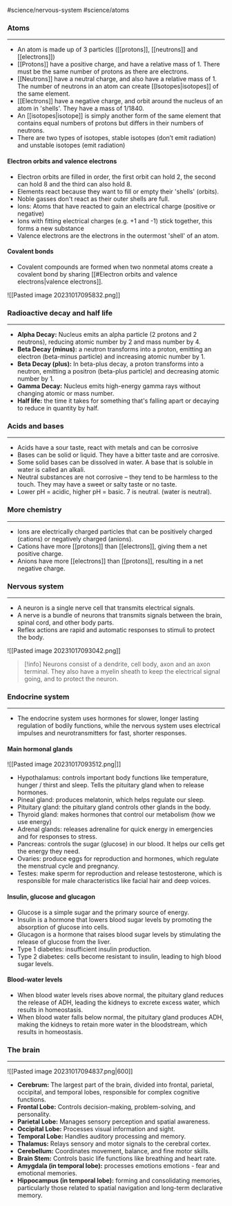 #science/nervous-system #science/atoms 

### Atoms
---
- An atom is made up of 3 particles ([[protons]], [[neutrons]] and [[electrons]])
- [[Protons]] have a positive charge, and have a relative mass of 1. There must be the same number of protons as there are electrons.
- [[Neutrons]] have a neutral charge, and also have a relative mass of 1. The number of neutrons in an atom can create [[Isotopes|isotopes]] of the same element.
- [[Electrons]] have a negative charge, and orbit around the nucleus of an atom in 'shells'. They have a mass of 1/1840.
- An [[isotopes|isotope]] is simply another form of the same element that contains equal numbers of protons but differs in their numbers of neutrons.
- There are two types of isotopes, stable isotopes (don’t emit radiation) and unstable isotopes (emit radiation)

#### Electron orbits and valence electrons
- Electron orbits are filled in order, the first orbit can hold 2, the second can hold 8 and the third can also hold 8.
- Elements react because they want to fill or empty their 'shells' (orbits).
- Noble gasses don't react as their outer shells are full.
- Ions: Atoms that have reacted to gain an electrical charge (positive or negative)
- Ions with fitting electrical charges (e.g. +1 and -1) stick together, this forms a new substance
- Valence electrons are the electrons in the outermost 'shell' of an atom.

#### Covalent bonds
- Covalent compounds are formed when two nonmetal atoms create a covalent bond by sharing [[#Electron orbits and valence electrons|valence electrons]].

![[Pasted image 20231017095832.png]]


### Radioactive decay and half life
---
- **Alpha Decay:** Nucleus emits an alpha particle (2 protons and 2 neutrons), reducing atomic number by 2 and mass number by 4.
- **Beta Decay (minus):** a neutron transforms into a proton, emitting an electron (beta-minus particle) and increasing atomic number by 1. 
- **Beta Decay (plus):** In beta-plus decay, a proton transforms into a neutron, emitting a positron (beta-plus particle) and decreasing atomic number by 1.
- **Gamma Decay:** Nucleus emits high-energy gamma rays without changing atomic or mass number.
- **Half life:** the time it takes for something that's falling apart or decaying to reduce in quantity by half. 


### Acids and bases
---
- Acids have a sour taste, react with metals and can be corrosive 
- Bases can be solid or liquid. They have a bitter taste and are corrosive.
- Some solid bases can be dissolved in water. A base that is soluble in water is called an alkali.
- Neutral substances are not corrosive – they tend to be harmless to the touch. They may have a sweet or salty taste or no taste.
- Lower pH = acidic, higher pH = basic. 7 is neutral. (water is neutral).


### More chemistry
---
- Ions are electrically charged particles that can be positively charged (cations) or negatively charged (anions).
- Cations have more [[protons]] than [[electrons]], giving them a net positive charge.  
- Anions have more [[electrons]] than [[protons]], resulting in a net negative charge. 


### Nervous system
---
- A neuron is a single nerve cell that transmits electrical signals.
- A nerve is a bundle of neurons that transmits signals between the brain, spinal cord, and other body parts.
- Reflex actions are rapid and automatic responses to stimuli to protect the body. 

![[Pasted image 20231017093042.png]]

>[!info] Neurons consist of a dendrite, cell body, axon and an axon terminal. They also have a myelin sheath to keep the electrical signal going, and to protect the neuron.



### Endocrine system
---
- The endocrine system uses hormones for slower, longer lasting regulation of bodily functions, while the nervous system uses electrical impulses and neurotransmitters for fast, shorter responses.

#### Main hormonal glands

![[Pasted image 20231017093512.png|]]

- Hypothalamus: controls important body functions like temperature, hunger / thirst and sleep. Tells the pituitary gland when to release hormones.
- Pineal gland: produces melatonin, which helps regulate our sleep.
- Pituitary gland: the pituitary gland controls other glands in the body.
- Thyroid gland: makes hormones that control our metabolism (how we use energy)
- Adrenal glands: releases adrenaline for quick energy in emergencies and for responses to stress.
- Pancreas: controls the sugar (glucose) in our blood. It helps our cells get the energy they need.
- Ovaries: produce eggs for reproduction and hormones, which regulate the menstrual cycle and pregnancy.
- Testes: make sperm for reproduction and release testosterone, which is responsible for male characteristics like facial hair and deep voices.


#### Insulin, glucose and glucagon
- Glucose is a simple sugar and the primary source of energy.
- Insulin is a hormone that lowers blood sugar levels by promoting the absorption of glucose into cells.
- Glucagon is a hormone that raises blood sugar levels by stimulating the release of glucose from the liver.
- Type 1 diabetes: insufficient insulin production.
- Type 2 diabetes: cells become resistant to insulin, leading to high blood sugar levels.

#### Blood-water levels
- When blood water levels rises above normal, the pituitary gland reduces the release of ADH, leading the kidneys to excrete excess water, which results in homeostasis.
- When blood water falls below normal, the pituitary gland produces ADH, making the kidneys to retain more water in the bloodstream, which results in homeostasis.


### The brain
---

![[Pasted image 20231017094837.png|600]]

- **Cerebrum:** The largest part of the brain, divided into frontal, parietal, occipital, and temporal lobes, responsible for complex cognitive functions.
- **Frontal Lobe:** Controls decision-making, problem-solving, and personality.
- **Parietal Lobe:** Manages sensory perception and spatial awareness.
- **Occipital Lobe:** Processes visual information and sight.
- **Temporal Lobe:** Handles auditory processing and memory.
- **Thalamus:** Relays sensory and motor signals to the cerebral cortex.
- **Cerebellum:** Coordinates movement, balance, and fine motor skills.
- **Brain Stem:** Controls basic life functions like breathing and heart rate.
- **Amygdala (in temporal lobe):** processes emotions emotions - fear and emotional memories. 
- **Hippocampus (in temporal lobe):** forming and consolidating memories, particularly those related to spatial navigation and long-term declarative memory.



